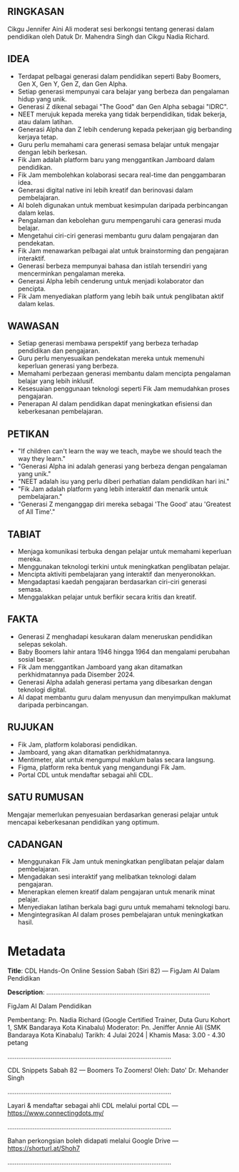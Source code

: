 ## RINGKASAN
Cikgu Jennifer Aini Ali moderat sesi berkongsi tentang generasi dalam pendidikan oleh Datuk Dr. Mahendra Singh dan Cikgu Nadia Richard.

## IDEA
- Terdapat pelbagai generasi dalam pendidikan seperti Baby Boomers, Gen X, Gen Y, Gen Z, dan Gen Alpha.
- Setiap generasi mempunyai cara belajar yang berbeza dan pengalaman hidup yang unik.
- Generasi Z dikenal sebagai "The Good" dan Gen Alpha sebagai "IDRC".
- NEET merujuk kepada mereka yang tidak berpendidikan, tidak bekerja, atau dalam latihan.
- Generasi Alpha dan Z lebih cenderung kepada pekerjaan gig berbanding kerjaya tetap.
- Guru perlu memahami cara generasi semasa belajar untuk mengajar dengan lebih berkesan.
- Fik Jam adalah platform baru yang menggantikan Jamboard dalam pendidikan.
- Fik Jam membolehkan kolaborasi secara real-time dan penggambaran idea.
- Generasi digital native ini lebih kreatif dan berinovasi dalam pembelajaran.
- AI boleh digunakan untuk membuat kesimpulan daripada perbincangan dalam kelas.
- Pengalaman dan kebolehan guru mempengaruhi cara generasi muda belajar.
- Mengetahui ciri-ciri generasi membantu guru dalam pengajaran dan pendekatan.
- Fik Jam menawarkan pelbagai alat untuk brainstorming dan pengajaran interaktif.
- Generasi berbeza mempunyai bahasa dan istilah tersendiri yang mencerminkan pengalaman mereka.
- Generasi Alpha lebih cenderung untuk menjadi kolaborator dan pencipta.
- Fik Jam menyediakan platform yang lebih baik untuk penglibatan aktif dalam kelas.

## WAWASAN
- Setiap generasi membawa perspektif yang berbeza terhadap pendidikan dan pengajaran.
- Guru perlu menyesuaikan pendekatan mereka untuk memenuhi keperluan generasi yang berbeza.
- Memahami perbezaan generasi membantu dalam mencipta pengalaman belajar yang lebih inklusif.
- Kesesuaian penggunaan teknologi seperti Fik Jam memudahkan proses pengajaran.
- Penerapan AI dalam pendidikan dapat meningkatkan efisiensi dan keberkesanan pembelajaran.

## PETIKAN
- "If children can't learn the way we teach, maybe we should teach the way they learn."
- "Generasi Alpha ini adalah generasi yang berbeza dengan pengalaman yang unik."
- "NEET adalah isu yang perlu diberi perhatian dalam pendidikan hari ini."
- "Fik Jam adalah platform yang lebih interaktif dan menarik untuk pembelajaran."
- "Generasi Z menganggap diri mereka sebagai 'The Good' atau 'Greatest of All Time'."

## TABIAT
- Menjaga komunikasi terbuka dengan pelajar untuk memahami keperluan mereka.
- Menggunakan teknologi terkini untuk meningkatkan penglibatan pelajar.
- Mencipta aktiviti pembelajaran yang interaktif dan menyeronokkan.
- Mengadaptasi kaedah pengajaran berdasarkan ciri-ciri generasi semasa.
- Menggalakkan pelajar untuk berfikir secara kritis dan kreatif.

## FAKTA
- Generasi Z menghadapi kesukaran dalam meneruskan pendidikan selepas sekolah.
- Baby Boomers lahir antara 1946 hingga 1964 dan mengalami perubahan sosial besar.
- Fik Jam menggantikan Jamboard yang akan ditamatkan perkhidmatannya pada Disember 2024.
- Generasi Alpha adalah generasi pertama yang dibesarkan dengan teknologi digital.
- AI dapat membantu guru dalam menyusun dan menyimpulkan maklumat daripada perbincangan.

## RUJUKAN
- Fik Jam, platform kolaborasi pendidikan.
- Jamboard, yang akan ditamatkan perkhidmatannya.
- Mentimeter, alat untuk mengumpul maklum balas secara langsung.
- Figma, platform reka bentuk yang mengandungi Fik Jam.
- Portal CDL untuk mendaftar sebagai ahli CDL.

## SATU RUMUSAN
Mengajar memerlukan penyesuaian berdasarkan generasi pelajar untuk mencapai keberkesanan pendidikan yang optimum.

## CADANGAN
- Menggunakan Fik Jam untuk meningkatkan penglibatan pelajar dalam pembelajaran.
- Mengadakan sesi interaktif yang melibatkan teknologi dalam pengajaran.
- Menerapkan elemen kreatif dalam pengajaran untuk menarik minat pelajar.
- Menyediakan latihan berkala bagi guru untuk memahami teknologi baru.
- Mengintegrasikan AI dalam proses pembelajaran untuk meningkatkan hasil.

# Metadata
**Title**: CDL Hands-On Online Session Sabah (Siri 82) — FigJam AI Dalam Pendidikan

**Description**: ...........................................................................................

FigJam AI Dalam Pendidikan

Pembentang: Pn. Nadia Richard (Google Certified Trainer, Duta Guru Kohort 1, SMK Bandaraya Kota Kinabalu) 
Moderator: Pn. Jeniffer Annie Ali (SMK Bandaraya Kota Kinabalu)
Tarikh: 4 Julai 2024   |   Khamis
Masa: 3.00 - 4.30 petang

...........................................................................................

CDL Snippets Sabah 82 — Boomers To Zoomers!
Oleh: Dato' Dr. Mehander Singh

...........................................................................................

Layari & mendaftar sebagai ahli CDL melalui portal CDL — https://www.connectingdots.my/


...........................................................................................

Bahan perkongsian boleh didapati melalui Google Drive — https://shorturl.at/Shoh7

...........................................................................................